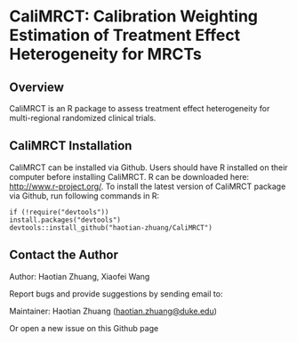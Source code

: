 # CaliMRCT: Calibration Weighting Estimation of Treatment Effect Heterogeneity for MRCTs
## Overview
CaliMRCT is an R package to assess treatment effect heterogeneity for multi-regional randomized clinical trials.

## CaliMRCT Installation
CaliMRCT can be installed via Github. Users should have R installed on their computer before installing CaliMRCT. R can be downloaded here: http://www.r-project.org/. To install the latest version of CaliMRCT package via Github, run following commands in R:
```
if (!require("devtools"))
install.packages("devtools")
devtools::install_github("haotian-zhuang/CaliMRCT")
```
## Contact the Author
Author: Haotian Zhuang, Xiaofei Wang

Report bugs and provide suggestions by sending email to:

Maintainer: Haotian Zhuang (haotian.zhuang@duke.edu)

Or open a new issue on this Github page
